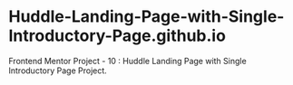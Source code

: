 # Huddle-Landing-Page-with-Single-Introductory-Page.github.io
Frontend Mentor Project - 10 : Huddle Landing Page with Single Introductory Page Project.
